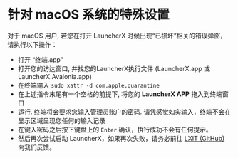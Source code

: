 # 针对 macOS 系统的特殊设置

对于 macOS 用户, 若您在打开 LauncherX 时候出现“已损坏”相关的错误弹窗，请执行以下操作：

- 打开 “终端.app”
- 打开您的访达窗口, 并找您的LauncherX执行文件 (LauncherX.app 或 LauncherX.Avalonia.app)
- 在终端输入 `sudo xattr -d com.apple.quarantine`
- 在上述指令末尾有一个空格的前提下, 将您的 **LauncherX APP** 拖入到终端窗口
- 运行. 终端将会要求您输入管理员账户的密码. 请凭感觉如实输入，终端不会在显示区域呈现您任何的输入记录
- 在键入密码之后按下键盘上的 `Enter` 确认，执行成功不会有任何提示。
- 然后再次尝试启动 LauncherX，如果再次失败，请务必前往 [LXIT (GitHub)](https://github.com/Corona-Studio/LXIT) 向我们反馈。